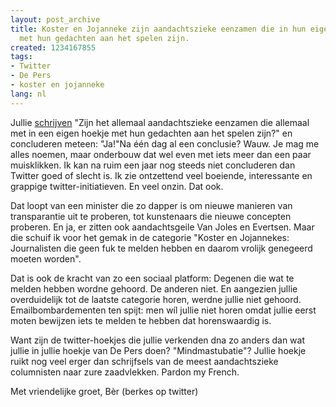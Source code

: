 ```yaml
---
layout: post_archive
title: Koster en Jojanneke zijn aandachtszieke eenzamen die in hun eigen Pers Hoekje
  met hun gedachten aan het spelen zijn.
created: 1234167855
tags:
- Twitter
- De Pers
- koster en jojanneke
lang: nl
---
```

Jullie [schrijven](http://www.depers.nl/cultuur/283605/Twitter-is-mindmasturbatie.html) "Zijn het allemaal aandachtszieke eenzamen die allemaal met in een eigen hoekje met hun gedachten aan het spelen zijn?" en concluderen meteen: "Ja!"Na één dag al een conclusie? Wauw. Je mag me alles noemen, maar onderbouw dat wel even met iets meer dan een paar muisklikken. Ik kan na ruim een jaar nog steeds niet concluderen dan Twitter goed of slecht is. Ik zie ontzettend veel boeiende, interessante en grappige twitter-initiatieven. En veel onzin. Dat ook.

Dat loopt van een minister die zo dapper is om nieuwe manieren van transparantie uit te proberen, tot kunstenaars die nieuwe concepten proberen. En ja, er zitten ook aandachtsgeile Van Joles en Evertsen. Maar die schuif ik voor het gemak in de categorie "Koster en Jojannekes: Journalisten die geen fuk te melden hebben en daarom vrolijk genegeerd moeten worden".

Dat is ook de kracht van zo een sociaal platform: Degenen die wat te melden hebben wordne gehoord. De anderen niet. En aangezien jullie overduidelijk tot de laatste categorie horen, werdne jullie niet gehoord. Emailbombardementen ten spijt: men wíl jullie niet horen omdat jullie eerst moten bewijzen iets te melden te hebben dat horenswaardig is.

Want zijn de twitter-hoekjes die jullie verkenden dna zo anders dan wat jullie in jullie hoekje van De Pers doen? "Mindmastubatie"? Jullie hoekje ruikt nog veel erger dan schrijfsels van de meest aandachtszieke columnisten naar zure zaadvlekken. Pardon my French.

Met vriendelijke groet, Bèr (berkes op twitter)
